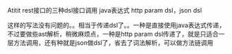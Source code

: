 Atitit rest接口的三种dsl接口调用 java表达式 http param dsl，json dsl


这样的写法没有问题的。。相当于传递dsl了。。一种是直接使用java表达式传递，不过要做些ast解析，稍微麻烦点，一种是http param dsl传递了，就是只适合一层方法调用，还有种就是json做dsl了，省去了词法解析，可以做方法链调用


